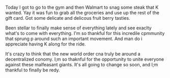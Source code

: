 Today I got to go to the gym and then Walmart to snag some steak that K wanted. Yay it was fun to grab all the groceries and use up the rest of the gift card. Got some delicate and delicous fruit berry tasties.

Been stellar to finally make sense of everything lately and see exaclty what's to come with everything. I'm so thankful for this incredile cpmmunity that sprung p around such an important movement. And man do i appreciate having K along for the ride.

It's crazy to think that the new world order cna truly be around a decentralized conomy. I;m so thaknful for the opportunity to unite everyone against these malfeasant giants. It's all going to change so soon, and I;m thankful to finally be redy.
